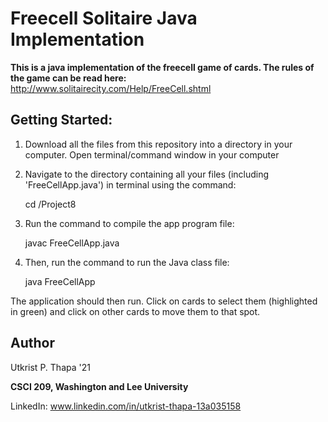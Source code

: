 # Freecell Solitaire Java Implementation

**This is a java implementation of the freecell game of cards. The rules of the game can be read here:** http://www.solitairecity.com/Help/FreeCell.shtml

## Getting Started: 

1) Download all the files from this repository into a directory in your computer. Open terminal/command window in your computer 

2) Navigate to the directory containing all your files (including 'FreeCellApp.java') in terminal using the command: 
	
	cd <pathtofile>/Project8

3) Run the command to compile the app program file: 
	
	javac FreeCellApp.java

4) Then, run the command to run the Java class file: 
	
	java FreeCellApp

The application should then run. Click on cards to select them (highlighted in green) and click on other cards to move them to that spot. 

## Author

Utkrist P. Thapa '21 

**CSCI 209, Washington and Lee University**

LinkedIn: www.linkedin.com/in/utkrist-thapa-13a035158

